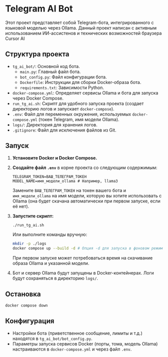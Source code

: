 # Telegram AI Bot

Этот проект представляет собой Telegram-бота, интегрированного с языковой моделью через Ollama.
Данный проект написан с активным использованием ИИ-ассистенов и технических возможностей браузера Cursor AI

## Структура проекта

- `tg_ai_bot/`: Основной код бота.
  - `main.py`: Главный файл бота.
  - `bot_config.py`: Файл конфигурации бота.
  - `Dockerfile`: Инструкции для сборки Docker-образа бота.
  - `requirements.txt`: Зависимости Python.
- `docker-compose.yml`: Определяет сервисы Ollama и бота для запуска через Docker Compose.
- `run_tg_ai.sh`: Скрипт для удобного запуска проекта (создает директорию логов и запускает `docker-compose`).
- `.env`: Файл для переменных окружения, используемых `docker-compose.yml` (токен Telegram, имя модели Ollama).
- `logs/`: Директория для хранения логов.
- `.gitignore`: Файл для исключения файлов из Git.

## Запуск

1.  **Установите Docker и Docker Compose.**
2.  **Создайте файл `.env`** в корне проекта со следующим содержимым:
    ```env
    TELEGRAM_TOKEN=ВАШ_ТЕЛЕГРАМ_ТОКЕН
    MODEL_NAME=имя_модели_ollama # Например, llama3
    ```
    Замените `ВАШ_ТЕЛЕГРАМ_ТОКЕН` на токен вашего бота и `имя_модели_ollama` на имя модели, которую вы хотите использовать с Ollama (она будет скачана автоматически при первом запуске, если её нет).
3.  **Запустите скрипт:**
    ```bash
    ./run_tg_ai.sh
    ```
    Или выполните команды вручную:
    ```bash
    mkdir -p ./logs
    docker compose up --build -d # Опция -d для запуска в фоновом режиме
    ```
    При первом запуске может потребоваться время на скачивание образа Ollama и указанной модели.

4.  Бот и сервер Ollama будут запущены в Docker-контейнерах. Логи будут сохраняться в директорию `logs/`.

## Остановка

```bash
docker compose down
```

## Конфигурация

- Настройки бота (приветственное сообщение, лимиты и т.д.) находятся в `tg_ai_bot/bot_config.py`.
- Параметры запуска сервисов Docker (порты, тома, модель Ollama) настраиваются в `docker-compose.yml` и через файл `.env`. 